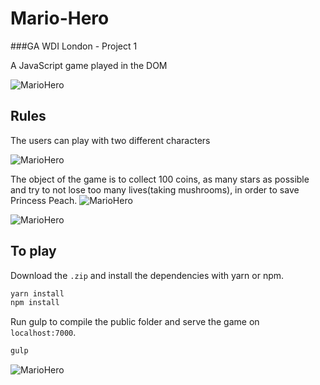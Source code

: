 # Mario-Hero

###GA WDI London - Project 1

A JavaScript game played in the DOM

![MarioHero](https://user-images.githubusercontent.com/20437891/32728473-68e2c1b4-c878-11e7-83a4-8543b8768335.png)

## Rules
The users can play with two different characters

![MarioHero](https://user-images.githubusercontent.com/20437891/32728478-713d8dbc-c878-11e7-8e54-4c0fd5e92486.png)

The object of the game is to collect 100 coins, as many stars as possible and try to not lose too many lives(taking mushrooms), in order to save Princess Peach.
![MarioHero](https://user-images.githubusercontent.com/20437891/32728484-76c03cbc-c878-11e7-9642-a7917264777f.png)

![MarioHero](https://user-images.githubusercontent.com/20437891/32728492-7a982e26-c878-11e7-8b5e-b75fecae57a3.png)

## To play

Download the `.zip` and install the dependencies with yarn or npm.

```sh
yarn install
npm install
```

Run gulp to compile the public folder and serve the game on `localhost:7000`.

```sh
gulp
```

![MarioHero](https://user-images.githubusercontent.com/20437891/32729021-5c92ab16-c87a-11e7-86ca-deb8d8aeff46.png)
